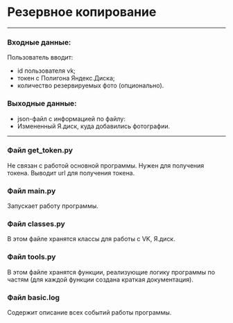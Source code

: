 # Резервное копирование
___
### Входные данные:
Пользователь вводит:
- id пользователя vk;
- токен с Полигона Яндекс.Диска;
- количество резервируемых фото (опционально).

### Выходные данные:
- json-файл с информацией по файлу:
- Измененный Я.диск, куда добавились фотографии.
___
### Файл get_token.py
Не связан с работой основной программы. Нужен для получения токена. Выводит url для получения токена.

### Файл main.py
Запускает работу программы.

### Файл classes.py
В этом файле хранятся классы для работы с VK, Я.диск.

### Файл tools.py
В этом файле хранятся функции, реализующие логику программы по частям (для каждой функции создана краткая документация).

### Файл basic.log
Содержит описание всех событий работы программы.






